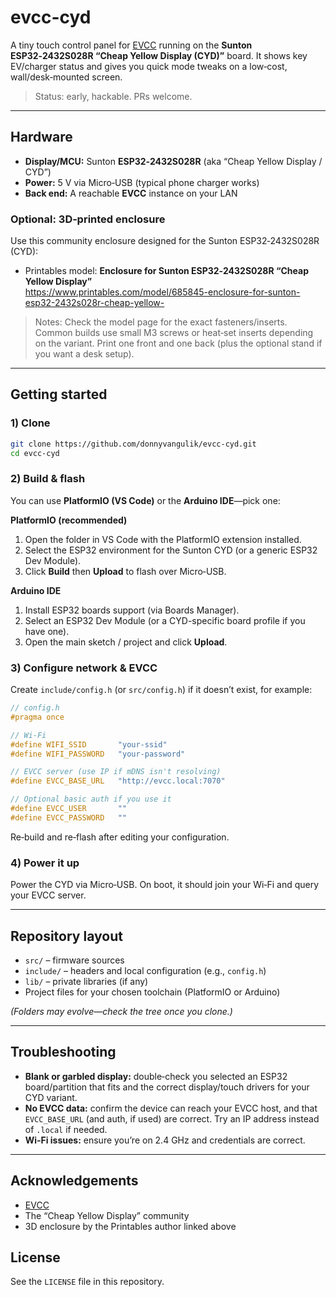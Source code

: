 # evcc-cyd

A tiny touch control panel for [EVCC](https://github.com/evcc-io/evcc) running on the **Sunton ESP32‑2432S028R “Cheap Yellow Display (CYD)”** board. It shows key EV/charger status and gives you quick mode tweaks on a low‑cost, wall/desk‑mounted screen.

> Status: early, hackable. PRs welcome.

---

## Hardware

- **Display/MCU:** Sunton **ESP32‑2432S028R** (aka “Cheap Yellow Display / CYD”)
- **Power:** 5 V via Micro‑USB (typical phone charger works)
- **Back end:** A reachable **EVCC** instance on your LAN

### Optional: 3D‑printed enclosure

Use this community enclosure designed for the Sunton ESP32‑2432S028R (CYD):

- Printables model: **Enclosure for Sunton ESP32‑2432S028R “Cheap Yellow Display”**  
  https://www.printables.com/model/685845-enclosure-for-sunton-esp32-2432s028r-cheap-yellow-

> Notes: Check the model page for the exact fasteners/inserts. Common builds use small M3 screws or heat‑set inserts depending on the variant. Print one front and one back (plus the optional stand if you want a desk setup).

---

## Getting started

### 1) Clone
```bash
git clone https://github.com/donnyvangulik/evcc-cyd.git
cd evcc-cyd
```

### 2) Build & flash

You can use **PlatformIO (VS Code)** or the **Arduino IDE**—pick one:

**PlatformIO (recommended)**
1. Open the folder in VS Code with the PlatformIO extension installed.
2. Select the ESP32 environment for the Sunton CYD (or a generic ESP32 Dev Module).
3. Click **Build** then **Upload** to flash over Micro‑USB.

**Arduino IDE**
1. Install ESP32 boards support (via Boards Manager).
2. Select an ESP32 Dev Module (or a CYD-specific board profile if you have one).
3. Open the main sketch / project and click **Upload**.

### 3) Configure network & EVCC

Create `include/config.h` (or `src/config.h`) if it doesn’t exist, for example:

```cpp
// config.h
#pragma once

// Wi‑Fi
#define WIFI_SSID       "your-ssid"
#define WIFI_PASSWORD   "your-password"

// EVCC server (use IP if mDNS isn't resolving)
#define EVCC_BASE_URL   "http://evcc.local:7070"

// Optional basic auth if you use it
#define EVCC_USER       ""
#define EVCC_PASSWORD   ""
```

Re‑build and re‑flash after editing your configuration.

### 4) Power it up

Power the CYD via Micro‑USB. On boot, it should join your Wi‑Fi and query your EVCC server.

---

## Repository layout

- `src/` – firmware sources
- `include/` – headers and local configuration (e.g., `config.h`)
- `lib/` – private libraries (if any)
- Project files for your chosen toolchain (PlatformIO or Arduino)

*(Folders may evolve—check the tree once you clone.)*

---

## Troubleshooting

- **Blank or garbled display:** double‑check you selected an ESP32 board/partition that fits and the correct display/touch drivers for your CYD variant.
- **No EVCC data:** confirm the device can reach your EVCC host, and that `EVCC_BASE_URL` (and auth, if used) are correct. Try an IP address instead of `.local` if needed.
- **Wi‑Fi issues:** ensure you’re on 2.4 GHz and credentials are correct.

---

## Acknowledgements

- [EVCC](https://github.com/evcc-io/evcc)
- The “Cheap Yellow Display” community
- 3D enclosure by the Printables author linked above

## License

See the `LICENSE` file in this repository.
